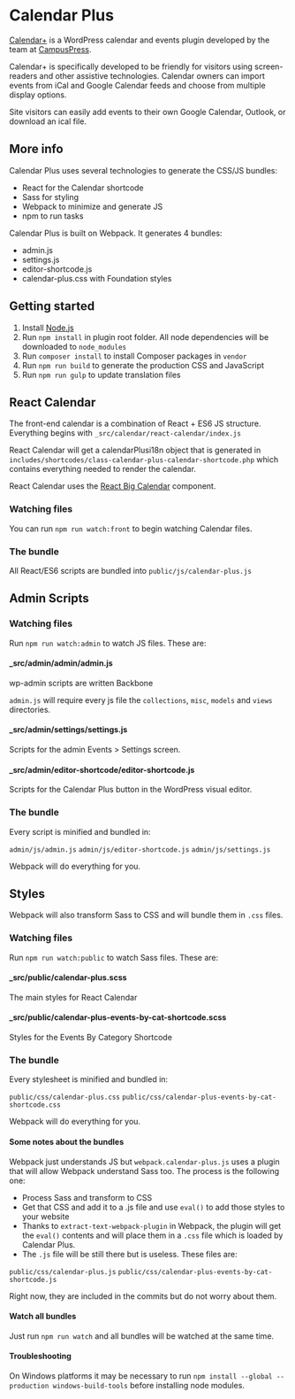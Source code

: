 # Calendar Plus

[Calendar+](https://campuspress.com/accessible-wordpress-calendar-plugin/) is a WordPress calendar and events plugin developed by the team at [CampusPress](https://campuspress.com).

Calendar+ is specifically developed to be friendly for visitors using screen-readers and other assistive technologies. Calendar owners can import events from iCal and Google Calendar feeds and choose from multiple display options.

Site visitors can easily add events to their own Google Calendar, Outlook, or download an ical file. 

## More info

Calendar Plus uses several technologies to generate the CSS/JS bundles:

- React for the Calendar shortcode
- Sass for styling
- Webpack to minimize and generate JS
- npm to run tasks

Calendar Plus is built on Webpack. It generates 4 bundles:
- admin.js
- settings.js
- editor-shortcode.js
- calendar-plus.css with Foundation styles

## Getting started

1. Install [Node.js](https://nodejs.org)
2. Run `npm install` in plugin root folder. All node dependencies will be downloaded to `node_modules`
3. Run `composer install` to install Composer packages in `vendor`
3. Run `npm run build` to generate the production CSS and JavaScript
4. Run `npm run gulp` to update translation files 

## React Calendar

The front-end calendar is a combination of React + ES6 JS structure. Everything begins with `_src/calendar/react-calendar/index.js`

React Calendar will get a calendarPlusi18n object that is generated in `includes/shortcodes/class-calendar-plus-calendar-shortcode.php` which contains everything needed to render the calendar.

React Calendar uses the [React Big Calendar](https://github.com/intljusticemission/react-big-calendar) component.

### Watching files

You can run `npm run watch:front` to begin watching Calendar files.

### The bundle

All React/ES6 scripts are bundled into `public/js/calendar-plus.js`

## Admin Scripts

### Watching files

Run `npm run watch:admin` to watch JS files. These are:

#### _src/admin/admin/admin.js

wp-admin scripts are written Backbone

`admin.js` will require every js file the `collections`, `misc`, `models` and `views` directories.

#### _src/admin/settings/settings.js

Scripts for the admin Events > Settings screen.

#### _src/admin/editor-shortcode/editor-shortcode.js

Scripts for the Calendar Plus button in the WordPress visual editor.

### The bundle

Every script is minified and bundled in:

`admin/js/admin.js`
`admin/js/editor-shortcode.js`
`admin/js/settings.js`

Webpack will do everything for you.

## Styles

Webpack will also transform Sass to CSS and will bundle them in `.css` files.

### Watching files

Run `npm run watch:public` to watch Sass files. These are:

#### _src/public/calendar-plus.scss

The main styles for React Calendar

#### _src/public/calendar-plus-events-by-cat-shortcode.scss

Styles for the Events By Category Shortcode

### The bundle

Every stylesheet is minified and bundled in:

`public/css/calendar-plus.css`
`public/css/calendar-plus-events-by-cat-shortcode.css`

Webpack will do everything for you.

#### Some notes about the bundles

Webpack just understands JS but `webpack.calendar-plus.js` uses a plugin that will allow Webpack understand Sass too. The process is the following one:
- Process Sass and transform to CSS
- Get that CSS and add it to a .js file and use `eval()` to add those styles to your website
- Thanks to `extract-text-webpack-plugin` in Webpack, the plugin will get the `eval()` contents and will place them in a `.css` file which is loaded by Calendar Plus.
- The `.js` file will be still there but is useless. These files are:

`public/css/calendar-plus.js`
`public/css/calendar-plus-events-by-cat-shortcode.js`

Right now, they are included in the commits but do not worry about them.

#### Watch all bundles

Just run `npm run watch` and all bundles will be watched at the same time.

#### Troubleshooting

On Windows platforms it may be necessary to run `npm install --global --production windows-build-tools` before installing node modules.
